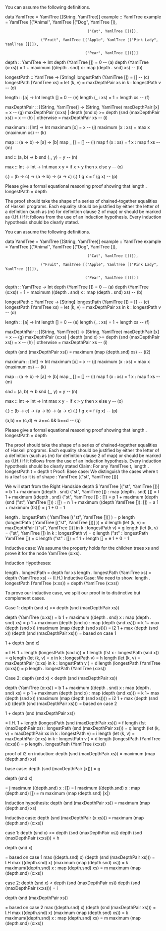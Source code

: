 You can assume the following definitions.

data YamlTree = YamlTree [(String, YamlTree)]
example :: YamlTree
example = YamlTree [("Animal", YamlTree [("Dog", YamlTree []),

                                         ("Cat", YamlTree [])]),

                    ("Fruit", YamlTree [("Apple", YamlTree [("Pink Lady", YamlTree [])]),

                                        ("Pear", YamlTree [])])]




depth :: YamlTree -> Int
depth (YamlTree [])     = 0 -- (a)
depth (YamlTree (x:xs)) = 1 + maximum ((depth . snd) x : map (depth . snd) xs) -- (b)


longestPath :: YamlTree -> [String]
longestPath (YamlTree []) = [] -- (c)
longestPath (YamlTree xs) = let (k, v) = maxDepthPair xs in k : longestPath v -- (d)

length :: [a] -> Int
length []       = 0 -- (e)
length (_ : xs) = 1 + length xs -- (f)

maxDepthPair :: [(String, YamlTree)] -> (String, YamlTree)
maxDepthPair [x] = x -- (g)
maxDepthPair (x:xs)
    | depth (snd x) >= depth (snd (maxDepthPair xs)) = x -- (h)
    | otherwise = maxDepthPair xs -- (i)

maximum :: [Int] -> Int
maximum [x]      = x -- (j)
maximum (x : xs) = max x (maximum xs) -- (k)

map :: (a -> b) -> [a] -> [b]
map _ []       = [] -- (l)
map f (x : xs) = f x : map f xs -- (m)

snd :: (a, b) -> b
snd (_, y) = y -- (n)

max :: Int -> Int -> Int
max x y = if x > y then x else y -- (o)

(.) :: (b -> c) -> (a -> b) -> (a -> c)
(.) f g x = f (g x) -- (p)

Please give a formal equational reasoning proof showing that 
length . longestPath = depth

The proof should take the shape of a series of chained-together equalities of Haskell programs. Each equality should be justified by either the letter of a definition (such as (m) for definition clause 2 of map) or should be marked as (I.H.) if it follows from the use of an induction hypothesis. Every induction hypothesis should be clearly stated.

You can assume the following definitions.

data YamlTree = YamlTree [(String, YamlTree)]
example :: YamlTree
example = YamlTree [("Animal", YamlTree [("Dog", YamlTree []),

                                         ("Cat", YamlTree [])]),

                    ("Fruit", YamlTree [("Apple", YamlTree [("Pink Lady", YamlTree [])]),

                                        ("Pear", YamlTree [])])]




depth :: YamlTree -> Int
depth (YamlTree [])     = 0 -- (a)
depth (YamlTree (x:xs)) = 1 + maximum ((depth . snd) x : map (depth . snd) xs) -- (b)


longestPath :: YamlTree -> [String]
longestPath (YamlTree []) = [] -- (c)
longestPath (YamlTree xs) = let (k, v) = maxDepthPair xs in k : longestPath v -- (d)

length :: [a] -> Int
length []       = 0 -- (e)
length (_ : xs) = 1 + length xs -- (f)

maxDepthPair :: [(String, YamlTree)] -> (String, YamlTree)
maxDepthPair [x] = x -- (g)
maxDepthPair (x:xs)
    | depth (snd x) >= depth (snd (maxDepthPair xs)) = x -- (h)
    | otherwise = maxDepthPair xs -- (i)

depth (snd (maxDepthPair xs)) = maximum (map (depth.snd) xs) -- (i2)

maximum :: [Int] -> Int
maximum [x]      = x -- (j)
maximum (x : xs) = max x (maximum xs) -- (k)

map :: (a -> b) -> [a] -> [b]
map _ []       = [] -- (l)
map f (x : xs) = f x : map f xs -- (m)

snd :: (a, b) -> b
snd (_, y) = y -- (n)

max :: Int -> Int -> Int
max x y = if x > y then x else y -- (o)

(.) :: (b -> c) -> (a -> b) -> (a -> c)
(.) f g x = f (g x) -- (p)

(a,b) == (c,d) => a==c && b==d -- (q)

Please give a formal equational reasoning proof showing that 
length . longestPath = depth

The proof should take the shape of a series of chained-together equalities of Haskell programs. Each equality should be justified by either the letter of a definition (such as (m) for definition clause 2 of map) or should be marked as (I.H.) if it follows from the use of an induction hypothesis. Every induction hypothesis should be clearly stated
Claim: For any YamlTree t, length . longestPath t = depth t
Proof:
Base case: We distinguish the cases where t is a leaf so  it is of shape : YamlTree [("st", YamlTree [])]

We will start from the Right Handside
depth $ YamlTree [("st", YamlTree [])]    
= b
1 + maximum ((depth . snd) ("st", YamlTree [])  : map (depth . snd) []) 
= l
1 + maximum ((depth . snd) ("st", YamlTree []) : [])
= p
1 + maximum (depth (snd ("st", YamlTree [])) : [])
= n
1 + maximum ((depth YamlTree []): [])
= a
1 + maximum (0:[])
= j
1  + 0 = 1

length . longestPath ( YamlTree [("st", YamlTree [])] )
= p
length (longestPath ( YamlTree [("st", YamlTree [])] ))
= d
length (let (k, v) = maxDepthPair [("st", YamlTree [])] in k : longestPath v)
= g
length (let (k, v) =  ("st", YamlTree []) in k : longestPath v)
= q
length ("st" : longestPath YamlTree [])
= c
length ("st" : [])
= f
1 + length []
= e
1 + 0 = 1

Inductive case: We assume the property holds for the children trees xs and  prove it for the node YamlTree (x:xs).

Induction Hypotheses:

length . longestPath = depth for xs 
length . longestPath (YamlTree xs) = depth (YamlTree xs) -- (I.H.)
Inductive Case: We need to show:
length . longestPath (YamlTree (x:xs)) = depth (YamlTree (x:xs))

To prove our inductive case, we split our proof in to distinctive but complement cases.

Case 1: depth (snd x) >= depth (snd (maxDepthPair xs))

depth (YamlTree (x:xs))
= b 
1 + maximum ((depth . snd) x : map (depth . snd) xs)
= p
1 + maximum (depth (snd x) : map (depth (snd xs)))
= k
1+ max (depth (snd x)) (maximum (map (depth (snd xs))))
= i2
1 + max (depth (snd x)) (depth (snd (maxDepthPair xs)))
= based on case 1

1 + depth (snd x)

= I.H.
1 + length (longestPath (snd x))
= f
length (fst x : longestPath (snd x))
= q
length (let (k, v) = x in k : longestPath v)
= h
length (let (k, v) = maxDepthPair (x:xs) in k : longestPath v )
= d
length (longestPath (YamlTree (x:xs)))
= p
length . longestPath (YamlTree (x:xs))


Case 2: depth (snd x) < depth (snd (maxDepthPair xs))

depth (YamlTree (x:xs))
= b 
1 + maximum ((depth . snd) x : map (depth . snd) xs)
= p
1 + maximum (depth (snd x) : map (depth (snd xs)))
= k
1+ max (depth (snd x)) (maximum (map (depth (snd xs))))
= i2
1 + max (depth (snd x)) (depth (snd (maxDepthPair xs)))
= based on case 2

1 + depth (snd (maxDepthPair xs))

= I.H.
1 + length (longestPath (snd (maxDepthPair xs)))
= f
length (fst (maxDepthPair xs) : longestPath (snd (maxDepthPair xs)))
= q
length (let (k, v) = maxDepthPair xs in k : longestPath v)
= i
length (let (k, v) = maxDepthPair (x:xs) in k : longestPath v )
= d
length (longestPath (YamlTree (x:xs)))
= p
length . longestPath (YamlTree (x:xs))


proof of i2 on induction:
depth (snd (maxDepthPair xs)) = maximum (map (depth.snd) xs)

base case:
depth (snd (maxDepthPair [x]))
= g

depth (snd x)

= j
maximum ((depth.snd) x : [])
= l
maximum ((depth.snd) x : map (depth.snd) [])
= m
maximum (map (depth.snd) [x])

Induction hypothesis:
depth (snd (maxDepthPair xs)) = maximum (map (depth.snd) xs)

Inductive case:
depth (snd (maxDepthPair (x:xs))) = maximum (map (depth.snd) (x:xs))

case 1: depth (snd x) >= depth (snd (maxDepthPair xs))
depth (snd (maxDepthPair (x:xs)))
= h

depth (snd x)

= based on case 1
max ((depth.snd) x) (depth (snd (maxDepthPair xs)))
= I.H
max ((depth.snd) x) (maximum (map (depth.snd) xs))
= k
maximum((depth.snd) x : map (depth.snd) xs)
= m
maximum (map (depth.snd) (x:xs))

case 2: depth (snd x) < depth (snd (maxDepthPair xs))
depth (snd (maxDepthPair (x:xs)))
= i

depth (snd (maxDepthPair xs))

= based on case 2
max ((depth.snd) x) (depth (snd (maxDepthPair xs)))
= I.H
max ((depth.snd) x) (maximum (map (depth.snd) xs))
= k
maximum((depth.snd) x : map (depth.snd) xs)
= m
maximum (map (depth.snd) (x:xs))